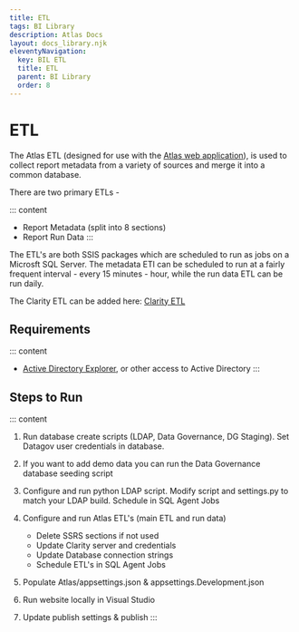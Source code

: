 ```yaml
---
title: ETL
tags: BI Library
description: Atlas Docs
layout: docs_library.njk
eleventyNavigation:
  key: BIL ETL
  title: ETL
  parent: BI Library
  order: 8
---
```


# ETL

The Atlas ETL (designed for use with the [Atlas web application](https://github.com/Riverside-Healthcare/Atlas)), is used to collect report metadata from a variety of sources and merge it into a common database.

There are two primary ETLs -

::: content
- Report Metadata (split into 8 sections)
- Report Run Data
:::

The ETL's are both SSIS packages which are scheduled to run as jobs on a Microsft SQL Server. The metadata ETl can be scheduled to run at a fairly frequent interval - every 15 minutes - hour, while the run data ETL can be run daily.

The Clarity ETL can be added here: [Clarity ETL](https://datahandbook.epic.com/Reports/Details/9000648)

## Requirements

::: content
- [Active Directory Explorer](https://docs.microsoft.com/en-us/sysinternals/downloads/adexplorer), or other access to Active Directory
:::

## Steps to Run

::: content
1. Run database create scripts (LDAP, Data Governance, DG Staging). Set Datagov user credentials in database.
2. If you want to add demo data you can run the Data Governance database seeding script
3. Configure and run python LDAP script. Modify script and settings.py to match your LDAP build. Schedule in SQL Agent Jobs
4. Configure and run Atlas ETL's (main ETL and run data)

   - Delete SSRS sections if not used
   - Update Clarity server and credentials
   - Update Database connection strings
   - Schedule ETL's in SQL Agent Jobs

5. Populate Atlas/appsettings.json & appsettings.Development.json
6. Run website locally in Visual Studio
7. Update publish settings & publish
:::

